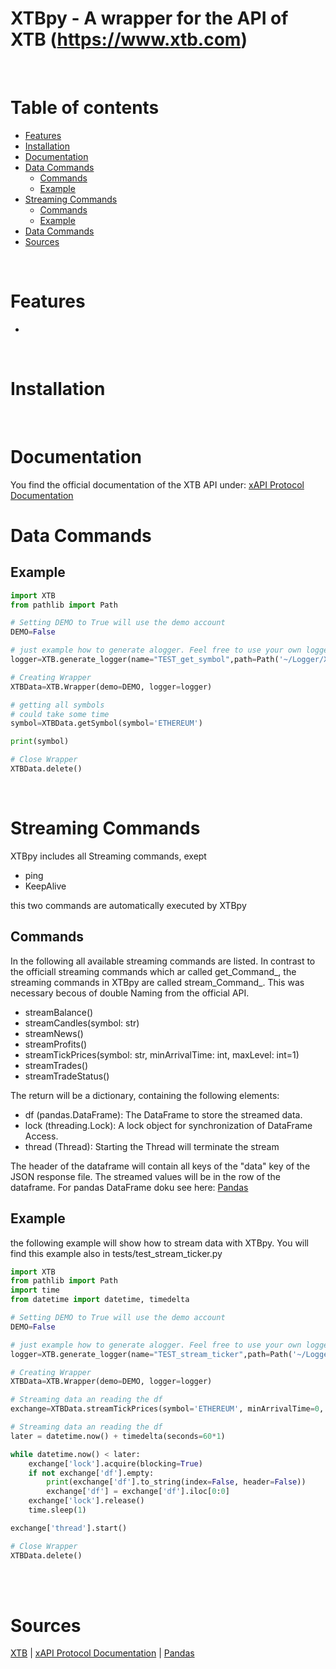 XTBpy - A wrapper for the API of XTB (https://www.xtb.com)
=================

<br/>

# **Table of contents**

<!--ts-->
* [Features](#features)
* [Installation](#installation)
* [Documentation](#documentation)
* [Data Commands](#data_commands)
    * [Commands](#commands)
    * [Example](#example)
* [Streaming Commands](#streaming_commands)
     * [Commands](#commands)
     * [Example](#example)
* [Data Commands](#data_commands)
* [Sources](#sources)


<br/>

# **Features**

* 


<br/>

**Installation**
===================
<br/>

**Documentation**
===================

You find the official documentation of the XTB API under: [xAPI Protocol Documentation](http://developers.xstore.pro/documentation/) 

**Data Commands**
===================

Example
-------
```python
import XTB
from pathlib import Path

# Setting DEMO to True will use the demo account
DEMO=False

# just example how to generate alogger. Feel free to use your own logger
logger=XTB.generate_logger(name="TEST_get_symbol",path=Path('~/Logger/XTBpy').expanduser())

# Creating Wrapper
XTBData=XTB.Wrapper(demo=DEMO, logger=logger)

# getting all symbols
# could take some time
symbol=XTBData.getSymbol(symbol='ETHEREUM')

print(symbol)

# Close Wrapper
XTBData.delete()
```
<br/>

**Streaming Commands**
===================
XTBpy includes all Streaming commands, exept
* ping
* KeepAlive
</n>
this two commands are automatically executed by XTBpy

Commands
--------
In the following all available streaming commands are listed.
In contrast to the officiall streaming commands which ar called get_Command_,
the streaming commands in XTBpy are called stream_Command_.
This was necessary becous of double Naming from the official API.

* streamBalance()
* streamCandles(symbol: str)
* streamNews()
* streamProfits()
* streamTickPrices(symbol: str, minArrivalTime: int, maxLevel: int=1)
* streamTrades()
* streamTradeStatus()

The return will be a dictionary, containing the following elements:
   * df (pandas.DataFrame): The DataFrame to store the streamed data.
   * lock (threading.Lock): A lock object for synchronization of DataFrame Access.
   * thread (Thread): Starting the Thread will terminate the stream

The header of the dataframe will contain all keys of the  "data" key of the JSON response file.
The streamed values will be in the row of the dataframe.
For pandas DataFrame doku see here: [Pandas](https://pandas.pydata.org/) 

Example
-------
the following example will show how to stream data with XTBpy.
You will find this example also in tests/test_stream_ticker.py

```python
import XTB
from pathlib import Path
import time
from datetime import datetime, timedelta

# Setting DEMO to True will use the demo account
DEMO=False

# just example how to generate alogger. Feel free to use your own logger
logger=XTB.generate_logger(name="TEST_stream_ticker",path=Path('~/Logger/XTBpy').expanduser())

# Creating Wrapper
XTBData=XTB.Wrapper(demo=DEMO, logger=logger)

# Streaming data an reading the df
exchange=XTBData.streamTickPrices(symbol='ETHEREUM', minArrivalTime=0, maxLevel=1)

# Streaming data an reading the df
later = datetime.now() + timedelta(seconds=60*1)

while datetime.now() < later:
    exchange['lock'].acquire(blocking=True)
    if not exchange['df'].empty:
        print(exchange['df'].to_string(index=False, header=False))
        exchange['df'] = exchange['df'].iloc[0:0]
    exchange['lock'].release()
    time.sleep(1)

exchange['thread'].start()

# Close Wrapper
XTBData.delete()

```

<br/>

<br />

# **Sources**
[XTB](https://www.xtb.com/) | [xAPI Protocol Documentation](http://developers.xstore.pro/documentation/) | [Pandas](https://pandas.pydata.org/) 

<br/>
